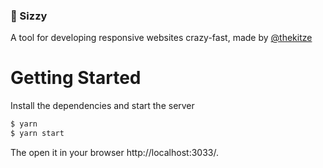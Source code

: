 ### 📐 Sizzy
A tool for developing responsive websites crazy-fast, made by [@thekitze](http://kitze.io)

# Getting Started

Install the dependencies and start the server

```sh
$ yarn
$ yarn start
```

The open it in your browser http://localhost:3033/.
